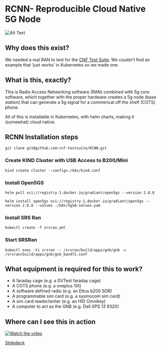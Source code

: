 # RCNN- Reproducible Cloud Native 5G Node 
![Alt Text](https://i.imgur.com/lXQG9MY.png)

## Why does this exist?
We needed a real RAN to test for the [CNF Test Suite](https://github.com/cnf-testsuite). We couldn’t find an example that ‘just works’ in Kubernetes so we made one.

## What is this, exactly?
This is Radio Access Networking software (RAN) combined with 5g core software, which together with the proper hardware creates a 5g node (base station) that can generate a 5g signal for a commerical off the shelf (COTS) phone. 

All of this is installable in Kubernetes, with helm charts, making it (somewhat) cloud native.

## RCNN Installation steps
`git clone git@github.com:cnf-testsuite/RCNN.git`

### Create KIND Cluster with USB Access to B200/Mini
`kind create cluster --config=./k8s/kind.conf`

### Install Open5GS
`helm pull oci://registry-1.docker.io/gradiant/open5gs --version 2.0.8`

`helm install open5gs oci://registry-1.docker.io/gradiant/open5gs --version 2.0.8 --values ./k8s/5gSA-values.yam`

### Install SRS Ran
`kubectl create -f srsran.yml`

### Start SRSRan 
`kubectl exec -ti srsran -- /srsran/build/apps/gnb/gnb -c /srsran/build/apps/gnb/gnb_band71.conf`

## What equipment is required for this to work?

* A faraday cage (e.g. a DVTest faraday cage)
* A COTS phone (e.g. a oneplus 10t)
* A software defined radio (e.g. an Ettus b200 SDR)
* A programmable sim card (e.g. a sysmocom sim card)
* A sim card reader/writer (e.g. an HID Omnikey)
* A computer to act as the GNB (e.g. Dell XPS 13 9320)

## Where can I see this in action
[![Watch the video](https://img.youtube.com/vi/fa0zQGwJ_AM/hqdefault.jpg)](https://youtu.be/fa0zQGwJ_AM)

[Slidedeck](https://www.slideshare.net/WavellWatson/an-open-source-reproducible-cloud-native-5g-ran)

